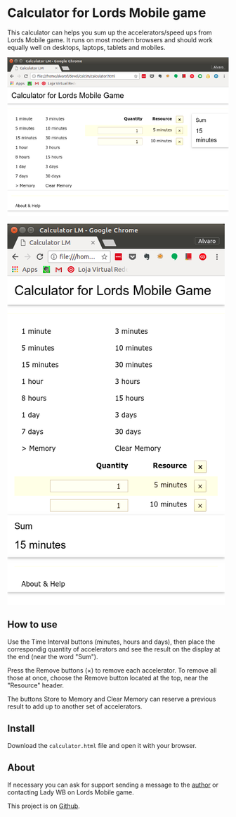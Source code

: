 # Calculator for Lords Mobile game

This calculator can helps you sum up the accelerators/speed ups from Lords Mobile game. It runs on most modern browsers and should work equally well on desktops, laptops, tablets and mobiles.

![Horizontal display](horizontal.png)
<!-- ![Horizontal display image]() -->

![Vertical display](vertical.png)
<!-- ![Vertical display image]() -->

## How to use

Use the Time Interval buttons (minutes, hours and days), then place the correspondig quantity of accelerators and see the result on the display at the end (near the word "Sum").

Press the Remove buttons (&times;) to remove each accelerator. To remove all those at once, choose the Remove button located at the top, near the "Resource" header.

The buttons Store to Memory and Clear Memory can reserve a previous result to add up to another set of accelerators.

## Install

Download the `calculator.html` file and open it with your browser.

## About

If necessary you can ask for support sending a message to the [author](email:alvfig666@gmail.com) or contacting Lady WB on Lords Mobile game.

This project is on [Github](https://github.com/alvfig/calclm).
